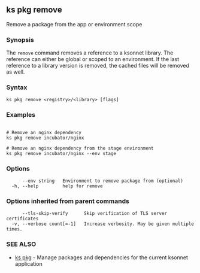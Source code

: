 ## ks pkg remove

Remove a package from the app or environment scope

### Synopsis


The `remove` command removes a reference to a ksonnet library.  The reference can either be
global or scoped to an environment. If the last reference to a library version is removed, the cached
files will be removed as well.

### Syntax


```
ks pkg remove <registry>/<library> [flags]
```

### Examples

```

# Remove an nginx dependency
ks pkg remove incubator/nginx

# Remove an nginx dependency from the stage environment
ks pkg remove incubator/nginx --env stage

```

### Options

```
      --env string   Environment to remove package from (optional)
  -h, --help         help for remove
```

### Options inherited from parent commands

```
      --tls-skip-verify      Skip verification of TLS server certificates
  -v, --verbose count[=-1]   Increase verbosity. May be given multiple times.
```

### SEE ALSO

* [ks pkg](ks_pkg.md)	 - Manage packages and dependencies for the current ksonnet application

